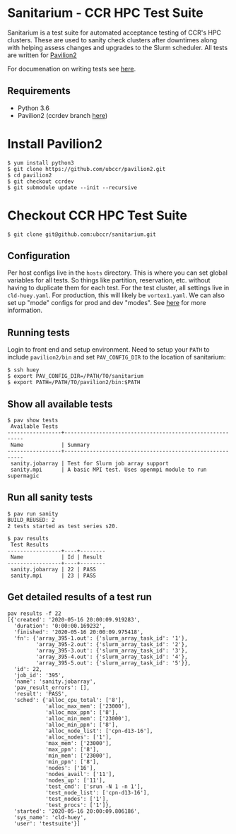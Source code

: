 # Sanitarium - CCR HPC Test Suite

Sanitarium is a test suite for automated acceptance testing of CCR's HPC
clusters. These are used to sanity check clusters after downtimes along with
helping assess changes and upgrades to the Slurm scheduler. All tests are
written for [Pavilion2](https://github.com/hpc/pavilion2)

For documenation on writing tests see [here](https://pavilion2.readthedocs.io/en/latest/).

## Requirements

- Python 3.6 
- Pavilion2 (ccrdev branch [here](https://github.com/ubccr/pavilion2/tree/ccrdev)) 

# Install Pavilion2

```
$ yum install python3
$ git clone https://github.com/ubccr/pavilion2.git
$ cd pavilion2
$ git checkout ccrdev
$ git submodule update --init --recursive
```

# Checkout CCR HPC Test Suite

```
$ git clone git@github.com:ubccr/sanitarium.git
```

## Configuration

Per host configs live in the `hosts` directory. This is where you can set
global variables for all tests. So things like partition, reservation, etc.
without having to duplicate them for each test. For the test cluster, all
settings live in `cld-huey.yaml`. For production, this will likely be
`vortex1.yaml`. We can also set up "mode" configs for prod and dev "modes". See
[here](https://pavilion2.readthedocs.io/en/latest/basics.html#host-configs) for
more information.

## Running tests

Login to front end and setup environment. Need to setup your `PATH` to include
`pavilion2/bin` and set `PAV_CONFIG_DIR` to the location of sanitarium:

```
$ ssh huey
$ export PAV_CONFIG_DIR=/PATH/TO/sanitarium
$ export PATH=/PATH/TO/pavilion2/bin:$PATH
```

## Show all available tests

```
$ pav show tests
 Available Tests                                                            
-----------------+---------------------------------------------------------
 Name            | Summary                                                 
-----------------+---------------------------------------------------------
 sanity.jobarray | Test for Slurm job array support                        
 sanity.mpi      | A basic MPI test. Uses openmpi module to run supermagic 
```

## Run all sanity tests

```
$ pav run sanity
BUILD_REUSED: 2                   
2 tests started as test series s20.

$ pav results
 Test Results                  
-----------------+----+--------
 Name            | Id | Result 
-----------------+----+--------
 sanity.jobarray | 22 | PASS   
 sanity.mpi      | 23 | PASS
```

## Get detailed results of a test run

```
pav results -f 22
[{'created': '2020-05-16 20:00:09.919283',
  'duration': '0:00:00.169232',
  'finished': '2020-05-16 20:00:09.975418',
  'fn': {'array_395-1.out': {'slurm_array_task_id': '1'},
         'array_395-2.out': {'slurm_array_task_id': '2'},
         'array_395-3.out': {'slurm_array_task_id': '3'},
         'array_395-4.out': {'slurm_array_task_id': '4'},
         'array_395-5.out': {'slurm_array_task_id': '5'}},
  'id': 22,
  'job_id': '395',
  'name': 'sanity.jobarray',
  'pav_result_errors': [],
  'result': 'PASS',
  'sched': {'alloc_cpu_total': ['8'],
            'alloc_max_mem': ['23000'],
            'alloc_max_ppn': ['8'],
            'alloc_min_mem': ['23000'],
            'alloc_min_ppn': ['8'],
            'alloc_node_list': ['cpn-d13-16'],
            'alloc_nodes': ['1'],
            'max_mem': ['23000'],
            'max_ppn': ['8'],
            'min_mem': ['23000'],
            'min_ppn': ['8'],
            'nodes': ['16'],
            'nodes_avail': ['11'],
            'nodes_up': ['11'],
            'test_cmd': ['srun -N 1 -n 1'],
            'test_node_list': ['cpn-d13-16'],
            'test_nodes': ['1'],
            'test_procs': ['1']},
  'started': '2020-05-16 20:00:09.806186',
  'sys_name': 'cld-huey',
  'user': 'testsuite'}]
```
